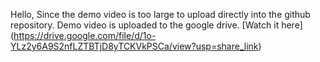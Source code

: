Hello, Since the demo video is too large to upload directly into the github repository. Demo video is uploaded to the google drive. [Watch it here]
(https://drive.google.com/file/d/1o-YLz2y6A9S2nfLZTBTjD8yTCKVkPSCa/view?usp=share_link)
